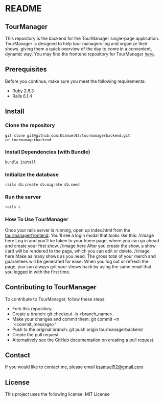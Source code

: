 # README
## TourManager
This repository is the backend for the TourManager single-page application. TourManager is designed to help tour managers log and organize their shows, giving them a quick overview of the day to come in a convenient, dynamic way. You may find the frontend repository for TourManager [here](https://github.com/Ksamuel92/tourmanagerfrontend).

## Prerequisites

Before you continue, make sure you meet the following requirements:

* Ruby 2.6.3
* Rails 6.1.4

## Install

### Clone the repository
```
git clone git@github.com:Ksamuel92/tourmanagerbackend.git
cd tourmanagerbackend
```
### Install Dependencies (with Bundle)
```
bundle install  
```
### Initialize the database
```
rails db:create db:migrate db:seed
```
### Run the server
```
rails s
```
### How To Use TourManager
Once your rails server is running, open up index.html from the [tourmanagerfrontend](https://github.com/Ksamuel92/tourmanagerfrontend). You'll see a login modal that looks like this:
//image here
Log in and you'll be taken to your home page, where you can go ahead and create your first show.
//image here
After you create the show, a show card will be rendered to the page, which you can edit or delete.
//image here
Make as many shows as you need. The gross total of your merch and guarantees will be generated for ease. When you log out or refresh the page, you can always get your shows back by using the same email that you logged in with the first time.


## Contributing to TourManager
To contribute to TourManager, follow these steps:

* Fork this repository.
* Create a branch: git checkout -b <branch_name>.
* Make your changes and commit them: git commit -m '<commit_message>'
* Push to the original branch: git push origin tourmanagerbackend
* Create the pull request.
* Alternatively see the GitHub documentation on creating a pull request.

## Contact

If you would like to contact me, please email ksamuel92@gmail.com

## License

This project uses the following license: MIT License
